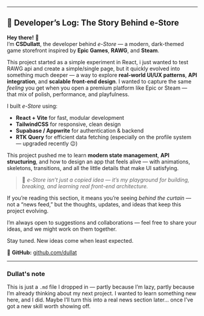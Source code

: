 
---
## 📰 Developer’s Log: The Story Behind e-Store

**Hey there!** 👋  
I’m **CSDullatt**, the developer behind *e-Store* — a modern, dark-themed game storefront inspired by **Epic Games**, **RAWG**, and **Steam**.  

This project started as a simple experiment in React, i just wanted to test RAWG api and create a simple/single page, but it quickly evolved into something much deeper — a way to explore **real-world UI/UX patterns**, **API integration**, and **scalable front-end design**. I wanted to capture the same *feeling* you get when you open a premium platform like Epic or Steam — that mix of polish, performance, and playfulness.

I built *e-Store* using:
- **React + Vite** for fast, modular development  
- **TailwindCSS** for responsive, clean design  
- **Supabase / Appwrite** for authentication & backend  
- **RTK Query** for efficient data fetching (especially on the profile system — upgraded recently 😉)

This project pushed me to learn **modern state management**, **API structuring**, and how to design an app that feels alive — with animations, skeletons, transitions, and all the little details that make UI satisfying.

> 💭 *e-Store isn’t just a copied idea — it’s my playground for building, breaking, and learning real front-end architecture.*

If you’re reading this section, it means you’re seeing *behind the curtain* — not a “news feed,” but the thoughts, updates, and ideas that keep this project evolving.

I’m always open to suggestions and collaborations — feel free to share your ideas, and we might work on them together.

Stay tuned. New ideas come when least expected.


🧠 **GitHub:** [github.com/dullat](https://github.com/dullat)

---
### Dullat's note
This is just a `.md` file I dropped in — partly because I’m lazy, partly because I’m already thinking about my next project.
I wanted to learn something new here, and I did.
Maybe I’ll turn this into a real news section later… once I’ve got a new skill worth showing off.
